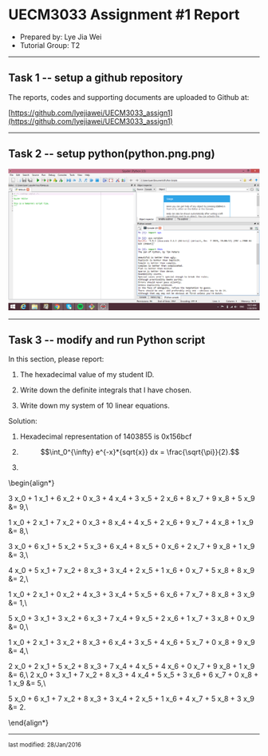 UECM3033 Assignment #1 Report
========================================================

- Prepared by: Lye Jia Wei
- Tutorial Group: T2

--------------------------------------------------------

## Task 1 -- setup a github repository

The reports, codes and supporting documents are uploaded to Github at: 

[https://github.com/lyejiawei/UECM3033_assign1](https://github.com/lyejiawei/UECM3033_assign1)


---------------------------------------------------------

## Task 2 -- setup python(python.png.png)

![python.png.png](python.png.png)


------------------------------------------------------------

## Task 3 -- modify and run Python script

In this section, please report:

1. The hexadecimal value of my student ID.

2. Write down the definite integrals that I have chosen.

3. Write down my system of 10 linear equations.

Solution:
1. Hexadecimal representation of 1403855 is 0x156bcf

2. $$\int_0^{\infty} e^{-x}*{sqrt{x}} dx = \frac{\sqrt{\pi}}{2}.$$

3. 
\begin{align*}

3 x_0 + 1 x_1 + 6 x_2 + 0 x_3 + 4 x_4 + 3 x_5 + 2 x_6 + 8 x_7 + 9 x_8 + 5 x_9  &= 9,\\

1 x_0 + 2 x_1 + 7 x_2 + 0 x_3 + 8 x_4 + 4 x_5 + 2 x_6 + 9 x_7 + 4 x_8 + 1 x_9  &= 8,\\

3 x_0 + 6 x_1 + 5 x_2 + 5 x_3 + 6 x_4 + 8 x_5 + 0 x_6 + 2 x_7 + 9 x_8 + 1 x_9  &= 3,\\

4 x_0 + 5 x_1 + 7 x_2 + 8 x_3 + 3 x_4 + 2 x_5 + 1 x_6 + 0 x_7 + 5 x_8 + 8 x_9  &= 2,\\

1 x_0 + 2 x_1 + 0 x_2 + 4 x_3 + 3 x_4 + 5 x_5 + 6 x_6 + 7 x_7 + 8 x_8 + 3 x_9  &= 1,\\

5 x_0 + 3 x_1 + 3 x_2 + 6 x_3 + 7 x_4 + 9 x_5 + 2 x_6 + 1 x_7 + 3 x_8 + 0 x_9  &= 0,\\

1 x_0 + 2 x_1 + 3 x_2 + 8 x_3 + 6 x_4 + 3 x_5 + 4 x_6 + 5 x_7 + 0 x_8 + 9 x_9  &= 4,\\

2 x_0 + 2 x_1 + 5 x_2 + 8 x_3 + 7 x_4 + 4 x_5 + 4 x_6 + 0 x_7 + 9 x_8 + 1 x_9  &= 6,\\
2 x_0 + 3 x_1 + 7 x_2 + 8 x_3 + 4 x_4 + 5 x_5 + 3 x_6 + 6 x_7 + 0 x_8 + 1 x_9  &= 5,\\

5 x_0 + 6 x_1 + 7 x_2 + 8 x_3 + 3 x_4 + 2 x_5 + 1 x_6 + 4 x_7 + 5 x_8 + 3 x_9  &= 2.

\end{align*}

-----------------------------------

<sup>last modified: 28/Jan/2016</sup>
